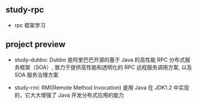 ## study-rpc

- rpc 框架学习

## project preview

- study-dubbo: Dubbo 是阿里巴巴开源的基于 Java 的高性能 RPC 分布式服务框架（SOA）, 致力于提供高性能和透明化的 RPC 远程服务调用方案, 以及 SOA 服务治理方案

- study-rmi: RMI(Remote Method Invocation) 是用 Java 在 JDK1.2 中实现的，它大大增强了 Java 开发分布式应用的能力
